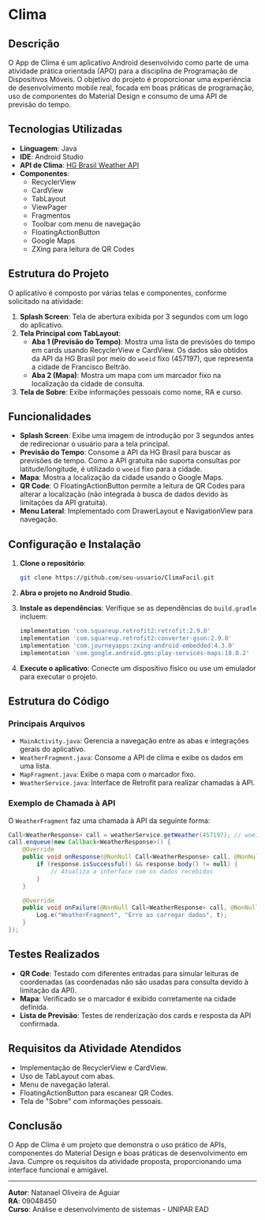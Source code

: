 # Clima

## Descrição

O App de Clima é um aplicativo Android desenvolvido como parte de uma atividade prática orientada (APO) para a disciplina de Programação de Dispositivos Móveis. O objetivo do projeto é proporcionar uma experiência de desenvolvimento mobile real, focada em boas práticas de programação, uso de componentes do Material Design e consumo de uma API de previsão do tempo.

## Tecnologias Utilizadas

- **Linguagem**: Java
- **IDE**: Android Studio
- **API de Clima**: [HG Brasil Weather API](https://console.hgbrasil.com/documentation/weather)
- **Componentes**:
  - RecyclerView
  - CardView
  - TabLayout
  - ViewPager
  - Fragmentos
  - Toolbar com menu de navegação
  - FloatingActionButton
  - Google Maps
  - ZXing para leitura de QR Codes

## Estrutura do Projeto

O aplicativo é composto por várias telas e componentes, conforme solicitado na atividade:

1. **Splash Screen**: Tela de abertura exibida por 3 segundos com um logo do aplicativo.
2. **Tela Principal com TabLayout**:
    - **Aba 1 (Previsão do Tempo)**: Mostra uma lista de previsões do tempo em cards usando RecyclerView e CardView. Os dados são obtidos da API da HG Brasil por meio do `woeid` fixo (457197), que representa a cidade de Francisco Beltrão.
    - **Aba 2 (Mapa)**: Mostra um mapa com um marcador fixo na localização da cidade de consulta.
3. **Tela de Sobre**: Exibe informações pessoais como nome, RA e curso.

## Funcionalidades

- **Splash Screen**: Exibe uma imagem de introdução por 3 segundos antes de redirecionar o usuário para a tela principal.
- **Previsão do Tempo**: Consome a API da HG Brasil para buscar as previsões de tempo. Como a API gratuita não suporta consultas por latitude/longitude, é utilizado o `woeid` fixo para a cidade.
- **Mapa**: Mostra a localização da cidade usando o Google Maps.
- **QR Code**: O FloatingActionButton permite a leitura de QR Codes para alterar a localização (não integrada à busca de dados devido às limitações da API gratuita).
- **Menu Lateral**: Implementado com DrawerLayout e NavigationView para navegação.

## Configuração e Instalação

1. **Clone o repositório**:

   ```bash
   git clone https://github.com/seu-usuario/ClimaFacil.git
   ```

2. **Abra o projeto no Android Studio**.
3. **Instale as dependências**:
   Verifique se as dependências do `build.gradle` incluem:

   ```gradle
   implementation 'com.squareup.retrofit2:retrofit:2.9.0'
   implementation 'com.squareup.retrofit2:converter-gson:2.9.0'
   implementation 'com.journeyapps:zxing-android-embedded:4.3.0'
   implementation 'com.google.android.gms:play-services-maps:18.0.2'
   ```

4. **Execute o aplicativo**:
   Conecte um dispositivo físico ou use um emulador para executar o projeto.

## Estrutura do Código

### Principais Arquivos

- `MainActivity.java`: Gerencia a navegação entre as abas e integrações gerais do aplicativo.
- `WeatherFragment.java`: Consome a API de clima e exibe os dados em uma lista.
- `MapFragment.java`: Exibe o mapa com o marcador fixo.
- `WeatherService.java`: Interface de Retrofit para realizar chamadas à API.

### Exemplo de Chamada à API

O `WeatherFragment` faz uma chamada à API da seguinte forma:

```java
Call<WeatherResponse> call = weatherService.getWeather(457197); // woeid fixo para Francisco Beltrão
call.enqueue(new Callback<WeatherResponse>() {
    @Override
    public void onResponse(@NonNull Call<WeatherResponse> call, @NonNull Response<WeatherResponse> response) {
        if (response.isSuccessful() && response.body() != null) {
            // Atualiza a interface com os dados recebidos
        }
    }

    @Override
    public void onFailure(@NonNull Call<WeatherResponse> call, @NonNull Throwable t) {
        Log.e("WeatherFragment", "Erro ao carregar dados", t);
    }
});
```

## Testes Realizados

- **QR Code**: Testado com diferentes entradas para simular leituras de coordenadas (as coordenadas não são usadas para consulta devido à limitação da API).
- **Mapa**: Verificado se o marcador é exibido corretamente na cidade definida.
- **Lista de Previsão**: Testes de renderização dos cards e resposta da API confirmada.

## Requisitos da Atividade Atendidos

- Implementação de RecyclerView e CardView.
- Uso de TabLayout com abas.
- Menu de navegação lateral.
- FloatingActionButton para escanear QR Codes.
- Tela de "Sobre" com informações pessoais.

## Conclusão

O App de Clima é um projeto que demonstra o uso prático de APIs, componentes do Material Design e boas práticas de desenvolvimento em Java. Cumpre os requisitos da atividade proposta, proporcionando uma interface funcional e amigável.

---

**Autor**: Natanael Oliveira de Aguiar  
**RA**: 09048450  
**Curso**: Análise e desenvolvimento de sistemas - UNIPAR EAD
